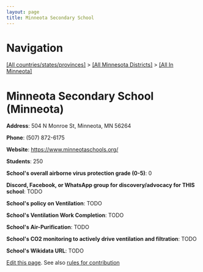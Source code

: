 ```yaml
---
layout: page
title: Minneota Secondary School
---
```

# Navigation

[[All countries/states/provinces]](../../..) > [[All Minnesota Districts]](../..) > [[All In Minneota]](..)

# Minneota Secondary School (Minneota)

**Address**: 504 N Monroe St, Minneota, MN 56264

**Phone**: (507) 872-6175

**Website**: <https://www.minneotaschools.org/>

**Students**: 250

**School's overall airborne virus protection grade (0-5)**: 0

**Discord, Facebook, or WhatsApp group for discovery/advocacy for THIS school**: TODO

**School's policy on Ventilation**: TODO

**School's Ventilation Work Completion**: TODO

**School's Air-Purification**: TODO

**School's CO2 monitoring to actively drive ventilation and filtration**: TODO

**School's Wikidata URL**: TODO


[Edit this page](https://github.com/ventilate-schools/MN/edit/main/./Minneota/Minneota_Secondary_School.md). See also [rules for contribution](../../../contribution-rules/)